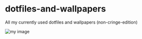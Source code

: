 # dotfiles-and-wallpapers

All my currently used dotfiles and wallpapers (non-cringe-edition)

![my image](https://github.com/[ISCARI0TXD]/[dotfiles-and-wallpapers]/blob/[main]/XD.png?raw=true)
